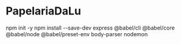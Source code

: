 # PapelariaDaLu

npm init -y
npm install --save-dev express @babel/cli @babel/core @babel/node @babel/preset-env body-parser nodemon
